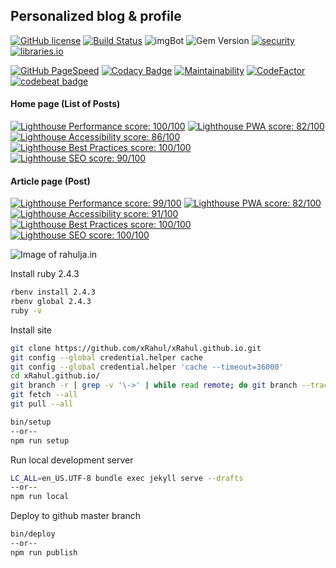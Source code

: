 ## Personalized blog & profile


[![GitHub license](https://img.shields.io/github/license/xRahul/xRahul.github.io.svg?style=flat-square)](https://github.com/xRahul/xRahul.github.io/blob/new-site/LICENSE)
[![Build Status](https://travis-ci.org/xRahul/xRahul.github.io.svg?branch=new-site)](https://travis-ci.org/xRahul/xRahul.github.io)
![imgBot](https://img.shields.io/badge/imgBot-optimized-brightgreen.svg)
![Gem Version](https://img.shields.io/gem/v/jekyll.svg)
[![security](https://hakiri.io/github/xRahul/xRahul.github.io/new-site.svg)](https://hakiri.io/github/xRahul/xRahul.github.io/new-site)
[![libraries.io](https://img.shields.io/librariesio/github/xRahul/xRahul.github.io.svg)](https://libraries.io/github/xRahul/xRahul.github.io)

[![GitHub PageSpeed](https://api.speedbadge.io/v1?url=https://rahulja.in&showStratLabel=true&strat=desktop)](https://developers.google.com/speed/pagespeed/insights/?url=https%3A%2F%2Frahulja.in%2F&tab=desktop)
[![Codacy Badge](https://api.codacy.com/project/badge/Grade/d251b6435fc844c887ea6c7e58f0c982)](https://www.codacy.com/app/xRahul/xRahul.github.io)
[![Maintainability](https://api.codeclimate.com/v1/badges/f6e013323629b1fc88c2/maintainability)](https://codeclimate.com/github/xRahul/xRahul.github.io/maintainability)
[![CodeFactor](https://www.codefactor.io/repository/github/xrahul/xrahul.github.io/badge)](https://www.codefactor.io/repository/github/xrahul/xrahul.github.io)
[![codebeat badge](https://codebeat.co/badges/eb3cbae9-7f2b-41f1-9b06-0c0966d9a636)](https://codebeat.co/projects/github-com-xrahul-xrahul-github-io-new-site)

#### Home page (List of Posts)
[![Lighthouse Performance score: 100/100](https://lighthouse-badge.appspot.com/?score=100&compact&category=Performance)](files/Lighthouse-Report-Homepage.pdf)
[![Lighthouse PWA score: 82/100](https://lighthouse-badge.appspot.com/?score=82&compact&category=PWA)](files/Lighthouse-Report-Homepage.pdf)
[![Lighthouse Accessibility score: 86/100](https://lighthouse-badge.appspot.com/?score=86&compact&category=Accessibility)](files/Lighthouse-Report-Homepage.pdf)
[![Lighthouse Best Practices score: 100/100](https://lighthouse-badge.appspot.com/?score=100&compact&category=Best+Practices)](files/Lighthouse-Report-Homepage.pdf)
[![Lighthouse SEO score: 90/100](https://lighthouse-badge.appspot.com/?score=90&compact&category=SEO)](files/Lighthouse-Report-Homepage.pdf)

#### Article page (Post)
[![Lighthouse Performance score: 99/100](https://lighthouse-badge.appspot.com/?score=99&compact&category=Performance)](files/Lighthouse-Report-Post.pdf)
[![Lighthouse PWA score: 82/100](https://lighthouse-badge.appspot.com/?score=82&compact&category=PWA)](files/Lighthouse-Report-Post.pdf)
[![Lighthouse Accessibility score: 91/100](https://lighthouse-badge.appspot.com/?score=91&compact&category=Accessibility)](files/Lighthouse-Report-Post.pdf)
[![Lighthouse Best Practices score: 100/100](https://lighthouse-badge.appspot.com/?score=100&compact&category=Best+Practices)](files/Lighthouse-Report-Post.pdf)
[![Lighthouse SEO score: 100/100](https://lighthouse-badge.appspot.com/?score=100&compact&category=SEO)](files/Lighthouse-Report-Post.pdf)

![Image of rahulja.in](https://github.com/xRahul/xRahul.github.io/raw/new-site/_assets/images/posts/configure-this-site-locally-for-development/og-image%402x.png "rahulja.in")

Install ruby 2.4.3

```bash
rbenv install 2.4.3
rbenv global 2.4.3
ruby -v
```

Install site

```bash
git clone https://github.com/xRahul/xRahul.github.io.git
git config --global credential.helper cache
git config --global credential.helper 'cache --timeout=36000'
cd xRahul.github.io/
git branch -r | grep -v '\->' | while read remote; do git branch --track "${remote#origin/}" "$remote"; done
git fetch --all
git pull --all

bin/setup
--or--
npm run setup
```

Run local development server

```bash
LC_ALL=en_US.UTF-8 bundle exec jekyll serve --drafts
--or--
npm run local
```

Deploy to github master branch

```bash
bin/deploy
--or--
npm run publish
```
